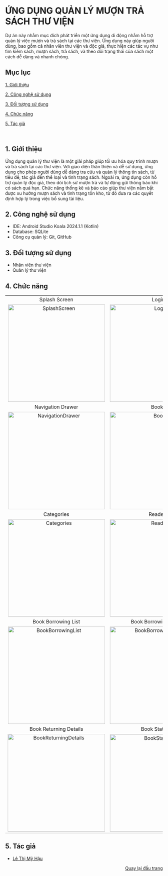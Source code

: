 <div id="Top"></div>

# ỨNG DỤNG QUẢN LÝ MƯỢN TRẢ SÁCH THƯ VIỆN
Dự án này nhằm mục đích phát triển một ứng dụng di động nhằm hỗ trợ quản lý việc mượn và trả sách tại các thư viện. Ứng dụng này giúp người dùng, bao gồm cả nhân viên thư viện và độc giả, thực hiện các tác vụ như tìm kiếm sách, mượn sách, trả sách, và theo dõi trạng thái của sách một cách dễ dàng và nhanh chóng.


## Mục lục

 [1. Giới thiệu](#GioiThieu)

 [2. Công nghệ sử dụng](#CongNghe)

 [3. Đối tượng sử dụng](#DoiTuong)

 [4. Chức năng](#ChucNang)
 
 [5. Tác giả](#Tacgia)

<br>
<div id="GioiThieu"></div>

## 1. Giới thiệu
Ứng dụng quản lý thư viện là một giải pháp giúp tối ưu hóa quy trình mượn và trả sách tại các thư viện. Với giao diện thân thiện và dễ sử dụng, ứng dụng cho phép người dùng dễ dàng tra cứu và quản lý thông tin sách, từ tiêu đề, tác giả đến thể loại và tình trạng sách. Ngoài ra, ứng dụng còn hỗ trợ quản lý độc giả, theo dõi lịch sử mượn trả và tự động gửi thông báo khi có sách quá hạn. Chức năng thống kê và báo cáo giúp thư viện nắm bắt được xu hướng mượn sách và tình trạng tồn kho, từ đó đưa ra các quyết định hợp lý trong việc bổ sung tài liệu. 


<div id="CongNghe"></div>

## 2. Công nghệ sử dụng
* IDE: Android Studio Koala 2024.1.1 (Kotlin)
* Database: SQLite
* Công cụ quản lý: Git, GitHub


<div id="DoiTuong"></div>

## 3. Đối tượng sử dụng
* Nhân viên thư viện
* Quản lý thư viện


<div id="ChucNang"></div>

## 4. Chức năng

|                                       |                                      |                                         |
| :-----------------------------------: | :----------------------------------: | :-------------------------------------: |
|             Splash Screen             |                Login                 |               Home Screen               |
| <img width="310" alt="SplashScreen" src="https://github.com/user-attachments/assets/fccaa472-32ad-494e-82f3-bd29a5529738"> | <img width="310" alt="Login" src="https://github.com/user-attachments/assets/3adaff6d-7ced-45e5-9379-5cec29b07d7d"> | <img width="310" alt="HomeScreen" src="https://github.com/user-attachments/assets/2f3afbfa-ea81-428b-b211-c2b055a3868c"> |
|           Navigation Drawer           |                Books                 |               Book Details              |
| <img width="310" alt="NavigationDrawer" src="https://github.com/user-attachments/assets/ab997605-5ece-49a3-80b1-f8d9fb470449"> | <img width="310" alt="Books" src="https://github.com/user-attachments/assets/f0ef16d4-caa7-4207-8214-81ef3d14fcdc"> | <img width="310" alt="BookDetail" src="https://github.com/user-attachments/assets/d56beaa8-4616-4f6f-a197-9e054acbb9b5"> |
|              Categories               |               Readers                |              Reader Details             |
| <img width="310" alt="Categories" src="https://github.com/user-attachments/assets/190a0012-ef5d-4888-b366-423202d866bc"> | <img width="310" alt="Readers" src="https://github.com/user-attachments/assets/2ecbfe96-c256-4856-bd23-de102fdf920a"> | <img width="310" alt="ReaderDetail" src="https://github.com/user-attachments/assets/0a845cd9-c355-472d-af3b-0f1bd919eb05"> |
|         Book Borrowing List           |        Book Borrowing Details        |           Book Returning List           |
| <img width="310" alt="BookBorrowingList" src="https://github.com/user-attachments/assets/f06b0a9d-820b-4251-a186-1788979b0765"> | <img width="310" alt="BookBorrowingDetails" src="https://github.com/user-attachments/assets/fc785e04-425e-4c0f-9dcf-8c2ec82c0b4d"> | <img width="310" alt="BookReturningList" src="https://github.com/user-attachments/assets/2843ba23-7285-4ed1-8d41-66dc6a537d35"> |
|       Book Returning Details          |            Book Statistics           |            Reader Statistics            |
| <img width="311" alt="BookReturningDetails" src="https://github.com/user-attachments/assets/6fc84e00-d9f3-4d7a-aed5-21753cbfa0a0"> | <img width="310" alt="BookStatistics" src="https://github.com/user-attachments/assets/1db3b3f4-3580-4a6d-9768-8635aec12357"> | <img width="310" alt="ReaderStatistics" src="https://github.com/user-attachments/assets/29f7449b-17e9-41e7-a0c7-d91dbce7c7b6"> |

<div id="TacGia"></div>

## 5. Tác giả

* [Lê Thị Mỹ Hậu](https://github.com/ltmyhau)


<p align="right"><a href="#Top">Quay lại đầu trang</a></p>
